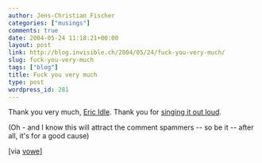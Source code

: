 ```yaml
---
author: Jens-Christian Fischer
categories: ["musings"]
comments: true
date: 2004-05-24 11:18:21+00:00
layout: post
link: http://blog.invisible.ch/2004/05/24/fuck-you-very-much/
slug: fuck-you-very-much
tags: ["blog"]
title: Fuck you very much
type: post
wordpress_id: 281
---
```


Thank you very much, [Eric Idle](http://pythonline.com/plugs/idle/index.shtml). Thank you for [singing it out loud](http://www.pythonline.com/plugs/idle/FCCSong.mp3).

(Oh - and I know this will attract the comment spammers -- so be it -- after all, it's for a good cause)

[via [vowe](http://vowe.net/archives/004554.html)]
